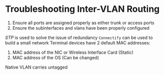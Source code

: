 #  Troubleshooting Inter-VLAN Routing
1. Ensure all ports are assigned properly as either trunk or access ports
2. Ensure the subinterfaces and vlans have been properly configured

*STP*  is used to solve the issue of redundancy
`Connectify` can be used to build a small network
Terminal devices have 2 default MAC addresses:
1. MAC address of the NIC or Wireless Interface Card (Static)
2. MAC address of the OS (Can be changed)

Native VLAN carries untagged 